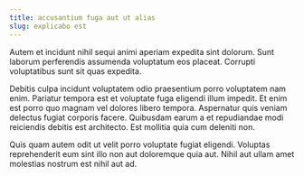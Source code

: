 ```yaml
---
title: accusantium fuga aut ut alias
slug: explicabo est
---
```


Autem et incidunt nihil sequi animi aperiam expedita sint dolorum. Sunt laborum perferendis assumenda voluptatum eos placeat. Corrupti voluptatibus sunt sit quas expedita.

Debitis culpa incidunt voluptatem odio praesentium porro voluptatem nam enim. Pariatur tempora est et voluptate fuga eligendi illum impedit. Et enim est porro quo magnam vel dolores libero tempora. Aspernatur quis veniam delectus fugiat corporis facere. Quibusdam earum a et repudiandae modi reiciendis debitis est architecto. Est mollitia quia cum deleniti non.

Quis quam autem odit ut velit porro voluptate fugiat eligendi. Voluptas reprehenderit eum sint illo non aut doloremque quia aut. Nihil aut ullam amet molestias nostrum est nihil aut ad.

